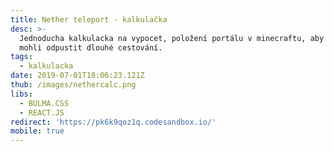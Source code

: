 ```yaml
---
title: Nether teleport - kalkulačka
desc: >-
  Jednoducha kalkulacka na vypocet, položení portálu v minecraftu, aby jste si
  mohli odpustit dlouhé cestování.
tags:
  - kalkulacka
date: 2019-07-01T18:06:23.121Z
thub: /images/nethercalc.png
libs:
  - BULMA.CSS
  - REACT.JS
redirect: 'https://pk6k9qoz1q.codesandbox.io/'
mobile: true
---
```

 
